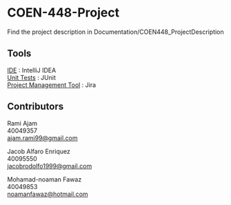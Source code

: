 # COEN-448-Project
Find the project description in Documentation/COEN448_ProjectDescription

## Tools
<ins>IDE</ins> : IntelliJ IDEA <br>
<ins>Unit Tests</ins> : JUnit <br>
<ins>Project Management Tool</ins> : Jira <br> 

## Contributors
Rami Ajam  
40049357  
ajam.rami99@gmail.com

Jacob Alfaro Enriquez  
40095550  
jacobrodolfo1999@gmail.com  

Mohamad-noaman Fawaz <br>
40049853 <br>
noamanfawaz@hotmail.com <br>

